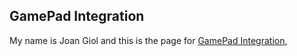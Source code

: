 ## GamePad Integration

My name is Joan Giol and this is the page for [GamePad Integration](https://github.com/GHOSTVCL/ghostvcl.github.io),  
